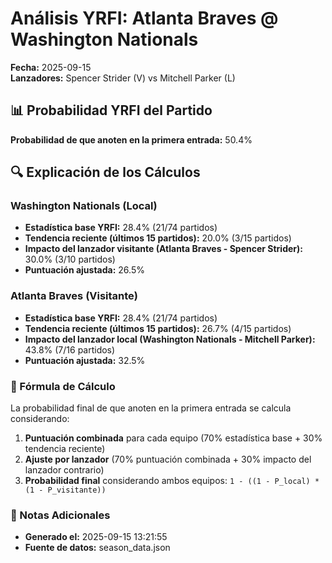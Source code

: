 # Análisis YRFI: Atlanta Braves @ Washington Nationals

**Fecha:** 2025-09-15  
**Lanzadores:** Spencer Strider (V) vs Mitchell Parker (L)

## 📊 Probabilidad YRFI del Partido

**Probabilidad de que anoten en la primera entrada:** 50.4%

## 🔍 Explicación de los Cálculos

### Washington Nationals (Local)
- **Estadística base YRFI:** 28.4% (21/74 partidos)
- **Tendencia reciente (últimos 15 partidos):** 20.0% (3/15 partidos)
- **Impacto del lanzador visitante (Atlanta Braves - Spencer Strider):** 30.0% (3/10 partidos)
- **Puntuación ajustada:** 26.5%

### Atlanta Braves (Visitante)
- **Estadística base YRFI:** 28.4% (21/74 partidos)
- **Tendencia reciente (últimos 15 partidos):** 26.7% (4/15 partidos)
- **Impacto del lanzador local (Washington Nationals - Mitchell Parker):** 43.8% (7/16 partidos)
- **Puntuación ajustada:** 32.5%

### 📝 Fórmula de Cálculo

La probabilidad final de que anoten en la primera entrada se calcula considerando:
1. **Puntuación combinada** para cada equipo (70% estadística base + 30% tendencia reciente)
2. **Ajuste por lanzador** (70% puntuación combinada + 30% impacto del lanzador contrario)
3. **Probabilidad final** considerando ambos equipos: `1 - ((1 - P_local) * (1 - P_visitante))`

### 📌 Notas Adicionales

- **Generado el:** 2025-09-15 13:21:55
- **Fuente de datos:** season_data.json
